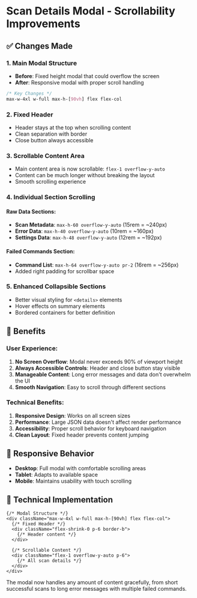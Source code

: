 # Scan Details Modal - Scrollability Improvements

## ✅ Changes Made

### 1. **Main Modal Structure**
- **Before**: Fixed height modal that could overflow the screen
- **After**: Responsive modal with proper scroll handling

```css
/* Key Changes */
max-w-4xl w-full max-h-[90vh] flex flex-col
```

### 2. **Fixed Header**
- Header stays at the top when scrolling content
- Clean separation with border
- Close button always accessible

### 3. **Scrollable Content Area**
- Main content area is now scrollable: `flex-1 overflow-y-auto`
- Content can be much longer without breaking the layout
- Smooth scrolling experience

### 4. **Individual Section Scrolling**

#### Raw Data Sections:
- **Scan Metadata**: `max-h-60 overflow-y-auto` (15rem = ~240px)
- **Error Data**: `max-h-40 overflow-y-auto` (10rem = ~160px)  
- **Settings Data**: `max-h-48 overflow-y-auto` (12rem = ~192px)

#### Failed Commands Section:
- **Command List**: `max-h-64 overflow-y-auto pr-2` (16rem = ~256px)
- Added right padding for scrollbar space

### 5. **Enhanced Collapsible Sections**
- Better visual styling for `<details>` elements
- Hover effects on summary elements
- Bordered containers for better definition

## 🎯 Benefits

### User Experience:
1. **No Screen Overflow**: Modal never exceeds 90% of viewport height
2. **Always Accessible Controls**: Header and close button stay visible
3. **Manageable Content**: Long error messages and data don't overwhelm the UI
4. **Smooth Navigation**: Easy to scroll through different sections

### Technical Benefits:
1. **Responsive Design**: Works on all screen sizes
2. **Performance**: Large JSON data doesn't affect render performance
3. **Accessibility**: Proper scroll behavior for keyboard navigation
4. **Clean Layout**: Fixed header prevents content jumping

## 📱 Responsive Behavior

- **Desktop**: Full modal with comfortable scrolling areas
- **Tablet**: Adapts to available space
- **Mobile**: Maintains usability with touch scrolling

## 🔧 Technical Implementation

```tsx
{/* Modal Structure */}
<div className="max-w-4xl w-full max-h-[90vh] flex flex-col">
  {/* Fixed Header */}
  <div className="flex-shrink-0 p-6 border-b">
    {/* Header content */}
  </div>
  
  {/* Scrollable Content */}
  <div className="flex-1 overflow-y-auto p-6">
    {/* All scan details */}
  </div>
</div>
```

The modal now handles any amount of content gracefully, from short successful scans to long error messages with multiple failed commands.

